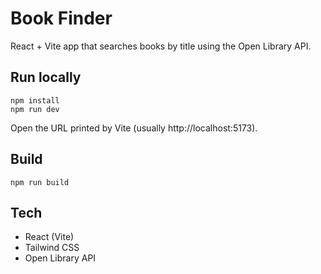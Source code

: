 # Book Finder

React + Vite app that searches books by title using the Open Library API.

## Run locally

```
npm install
npm run dev
```

Open the URL printed by Vite (usually http://localhost:5173).

## Build

```
npm run build
```

## Tech
- React (Vite)
- Tailwind CSS
- Open Library API
